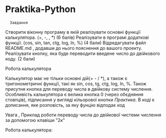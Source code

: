 # Praktika-Python
      Завдання
Створити віконну програму в якій реалізувати основні функції
калькулятора.
(+, -, \, *) (6 балів)
 Реалізувати в програмі додаткові функції.
(cos, sin, tan, ctg, log, ln, %) (4 бали)
Відредагувати файл README.md , додавши до нього пояснення до
вашого проекту.
Реалізувати кнопку, яка буде переводити введене число до двійкового
коду. (2 бали)

  Робота калькулятора
 
Калькулятор має  не тільки основні дій(+ - / *), а також є тригонометричні функції, такі як sin, cos, tg, ctg, log, ln, %. 
Також присутня кнопка для  переводу числа в двійкову систему числення. Особливість калькулятора є велика кнопка 0 (через обєдняння стовпців),
підписання  у вигляді кільорової кнопки *Практика*. В коді є дописання, яке розповість, за яку фунцію відподає код  

 Увага , Приклад роботи переводу числа до двійкової чистеми числення за допомогою клавіши "2к"
 
Робота калькулятора:

      

